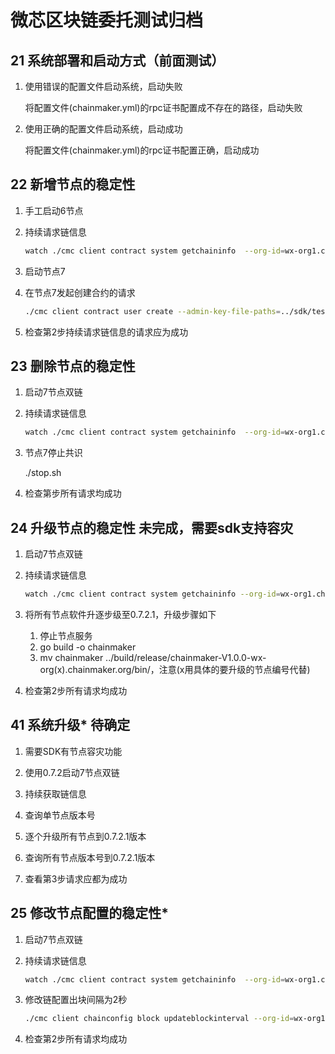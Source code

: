 # 微芯区块链委托测试归档

## 21 系统部署和启动方式（前面测试）

1. 使用错误的配置文件启动系统，启动失败

   将配置文件(chainmaker.yml)的rpc证书配置成不存在的路径，启动失败

2. 使用正确的配置文件启动系统，启动成功

   将配置文件(chainmaker.yml)的rpc证书配置正确，启动成功

## 22 新增节点的稳定性

1. 手工启动6节点

2. 持续请求链信息

   ```sh
   watch ./cmc client contract system getchaininfo  --org-id=wx-org1.chainmaker.org --client-crt-file-paths=../sdk/testdata/crypto-config/wx-org1.chainmaker.org/user/client1/client1.tls.crt --client-key-file-paths=../sdk/testdata/crypto-config/wx-org1.chainmaker.org/user/client1/client1.tls.key --sdk-conf-path=../sdk/testdata/sdk_config.yml
   ```

3. 启动节点7

   

4. 在节点7发起创建合约的请求

   ```sh
   ./cmc client contract user create --admin-key-file-paths=../sdk/testdata/crypto-config/wx-org1.chainmaker.org/user/admin1/admin1.tls.key --admin-crt-file-paths=../sdk/testdata/crypto-config/wx-org1.chainmaker.org/user/admin1/admin1.tls.crt  --org-id=wx-org1.chainmaker.org --chain-id=chain1 --client-crt-file-paths=../sdk/testdata/crypto-config/wx-org1.chainmaker.org/user/client1/client1.tls.crt --client-key-file-paths=../sdk/testdata/crypto-config/wx-org1.chainmaker.org/user/client1/client1.tls.key --byte-code-path=../../test/wasm/asset-rust-0.7.2.wasm --contract-name=asset_new28 --runtime-type=WASMER --sdk-conf-path=../sdk/testdata/sdk_config.yml --version=1.0 --sync-result=true --params="{\"issue_limit\":\"1000\",\"total_supply\":\"100000000\"}"
   ```

5. 检查第2步持续请求链信息的请求应为成功

## 23 删除节点的稳定性

1. 启动7节点双链

2. 持续请求链信息

   ```sh
   watch ./cmc client contract system getchaininfo  --org-id=wx-org1.chainmaker.org --client-crt-file-paths=../sdk/testdata/crypto-config/wx-org1.chainmaker.org/user/client1/client1.tls.crt --client-key-file-paths=../sdk/testdata/crypto-config/wx-org1.chainmaker.org/user/client1/client1.tls.key --sdk-conf-path=../sdk/testdata/sdk_config.yml
   ```

3. 节点7停止共识

   ./stop.sh

4. 检查第步所有请求均成功

## 24 升级节点的稳定性 未完成，需要sdk支持容灾

1. 启动7节点双链

2. 持续请求链信息

   ```sh
   watch ./cmc client contract system getchaininfo --org-id=wx-org1.chainmaker.org --client-crt-file-paths=../sdk/testdata/crypto-config/wx-org1.chainmaker.org/user/client1/client1.tls.crt --client-key-file-paths=../sdk/testdata/crypto-config/wx-org1.chainmaker.org/user/client1/client1.tls.key --sdk-conf-path=../sdk/testdata/sdk_config.yml
   ```

3. 将所有节点软件升逐步级至0.7.2.1，升级步骤如下

   1. 停止节点服务
   2. go build -o chainmaker
   3. mv chainmaker ../build/release/chainmaker-V1.0.0-wx-org(x).chainmaker.org/bin/，注意(x用具体的要升级的节点编号代替)

4. 检查第2步所有请求均成功

## 41 系统升级* 待确定

1. 需要SDK有节点容灾功能

2. 使用0.7.2启动7节点双链

3. 持续获取链信息

4. 查询单节点版本号

5. 逐个升级所有节点到0.7.2.1版本

6. 查询所有节点版本号到0.7.2.1版本

7. 查看第3步请求应都为成功

## 25 修改节点配置的稳定性*

1. 启动7节点双链

2. 持续请求链信息

   ```sh
   watch ./cmc client contract system getchaininfo  --org-id=wx-org1.chainmaker.org --client-crt-file-paths=../sdk/testdata/crypto-config/wx-org1.chainmaker.org/user/client1/client1.tls.crt --client-key-file-paths=../sdk/testdata/crypto-config/wx-org1.chainmaker.org/user/client1/client1.tls.key --sdk-conf-path=../sdk/testdata/sdk_config.yml
   ```

3. 修改链配置出块间隔为2秒

   ```sh
   ./cmc client chainconfig block updateblockinterval --org-id=wx-org1.chainmaker.org --client-crt-file-paths=../sdk/testdata/crypto-config/wx-org1.chainmaker.org/user/client1/client1.tls.crt --client-key-file-paths=../sdk/testdata/crypto-config/wx-org1.chainmaker.org/user/client1/client1.tls.key --sdk-conf-path=../sdk/testdata/sdk_config.yml --admin-crt-file-paths=../sdk/testdata/crypto-config/wx-org1.chainmaker.org/user/admin1/admin1.tls.crt --admin-key-file-paths=../sdk/testdata/crypto-config/wx-org1.chainmaker.org/user/admin1/admin1.tls.key --block-interval 2000
   ```

4. 检查第2步所有请求均成功